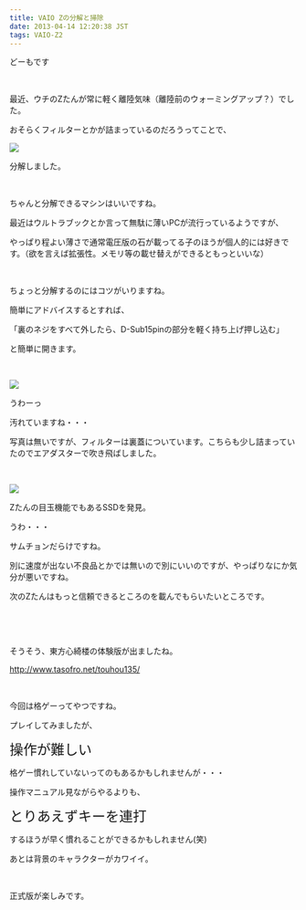 ```yaml
---
title: VAIO Zの分解と掃除
date: 2013-04-14 12:20:38 JST
tags: VAIO-Z2
---
```

<p>どーもです</p>
<p>&nbsp;</p>
<p>最近、ウチのZたんが常に軽く離陸気味（離陸前のウォーミングアップ？）でした。</p>
<p>おそらくフィルターとかが詰まっているのだろうってことで、</p>
<p><img src="https://lh3.googleusercontent.com/-Lmz0hOjpYig/UWocmtqOY5I/AAAAAAAAB7w/xY03rzoL5zI/s640/IMG_0374.JPG" /></p>
<p>分解しました。</p>
<p>&nbsp;</p>
<p>ちゃんと分解できるマシンはいいですね。</p>
<p>最近はウルトラブックとか言って無駄に薄いPCが流行っているようですが、</p>
<p>やっぱり程よい薄さで通常電圧版の石が載ってる子のほうが個人的には好きです。（欲を言えば拡張性。メモリ等の載せ替えができるともっといいな）</p>
<p>&nbsp;</p>
<p>ちょっと分解するのにはコツがいりますね。</p>
<p>簡単にアドバイスするとすれば、</p>
<p>「裏のネジをすべて外したら、D-Sub15pinの部分を軽く持ち上げ押し込む」</p>
<p>と簡単に開きます。</p>
<p>&nbsp;</p>
<p><img src="https://lh3.googleusercontent.com/-rdSe5jFwQ3Y/UWoclIaA4GI/AAAAAAAAB7g/fP8VcgSOr10/s640/IMG_0375.JPG" /></p>
<p>うわーっ</p>
<p>汚れていますね・・・</p>
<p>写真は無いですが、フィルターは裏蓋についています。こちらも少し詰まっていたのでエアダスターで吹き飛ばしました。</p>
<p>&nbsp;</p>
<p><img src="https://lh3.googleusercontent.com/-7I6ToYsW86w/UWoclLdse2I/AAAAAAAAB7o/rdkQkHUKRxM/s640/IMG_0376.JPG" /></p>
<p>Zたんの目玉機能でもあるSSDを発見。</p>
<p>うわ・・・</p>
<p>サムチョンだらけですね。</p>
<p>別に速度が出ない不良品とかでは無いので別にいいのですが、やっぱりなにか気分が悪いですね。</p>
<p>次のZたんはもっと信頼できるところのを載んでもらいたいところです。</p>
<p>&nbsp;</p>
<p>&nbsp;</p>
<p>そうそう、東方心綺楼の体験版が出ましたね。</p>
<p><a href="http://www.tasofro.net/touhou135/">http://www.tasofro.net/touhou135/</a></p>
<p>&nbsp;</p>
<p>今回は格ゲーってやつですね。</p>
<p>プレイしてみましたが、</p>
<p><span style="font-size:24px;">操作が難しい</span></p>
<p>格ゲー慣れしていないってのもあるかもしれませんが・・・</p>
<p>操作マニュアル見ながらやるよりも、</p>
<p><span style="font-size:24px;">とりあえずキーを連打</span></p>
<p>するほうが早く慣れることができるかもしれません(笑)</p>
<p>あとは背景のキャラクターがカワイイ。</p>
<p>&nbsp;</p>
<p>正式版が楽しみです。</p>

